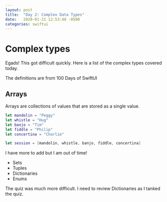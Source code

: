 ```yaml
---
layout: post
title:  "Day 2: Complex Data Types"
date:   2020-01-21 12:53:48 -0500
categories: swiftui
---
```

# Complex types

Egads! This got difficult quickly. Here is a list of the complex types covered today.

The definitions are from 100 Days of SwiftUI

## Arrays

Arrays are collections of values that are stored as a single value.

```swift
let mandolin = "Peggy"
let whistle = "Hug"
let banjo = "Tim"
let fiddle = "Philip"
let concertina = "Charlie"

let session = [mandolin, whistle, banjo, fiddle, concertina]
```

I have more to add but I am out of time!

* Sets
* Tuples
* Dictionaries
* Enums

The quiz was much more difficult. I need to review Dictionaries as I tanked the quiz.